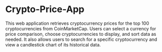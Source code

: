 # Crypto-Price-App
This web application retrieves cryptocurrency prices for the top 100 cryptocurrencies from CoinMarketCap. Users can select a currency for price comparison, choose cryptocurrencies to display, and sort data as needed. It also allows users to search for a specific cryptocurrency and view a candlestick chart of its historical data.
